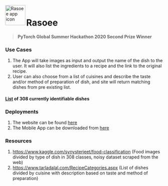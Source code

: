 <img align="left" width="64" height="64" src="http://rasoee.herokuapp.com/static/icon.svg" alt="Rasoee app icon">


# Rasoee
> **PyTorch Global Summer Hackathon 2020 Second Prize Winner**

### Use Cases
1. The App will take images as input and output the name of the dish to the user. It will also list the ingredients to a recipe and the link to the original recipe.</br>
2. User can also choose from a list of cuisines and describe the taste and/or method of preparation of dish, and site will return matching dishes from pre existing list.

#### [List](./Dishes.txt) of 308 currently identifiable dishes

### Deployments
1. The website can be found [here](https://rasoee.herokuapp.com/)
2. The Mobile App can be downloaded from [here](https://github.com/ameyalaad/Rasoee/releases/download/v1.0/rasoee.apk)


### Resources
1. https://www.kaggle.com/synysterjeet/food-classification (Food images divided by type of dish in 308 classes, noisy dataset scraped from the web)
2. https://www.tarladalal.com/RecipeCategories.aspx (List of dishes divided by cuisine with description based on taste and method of preparation)
